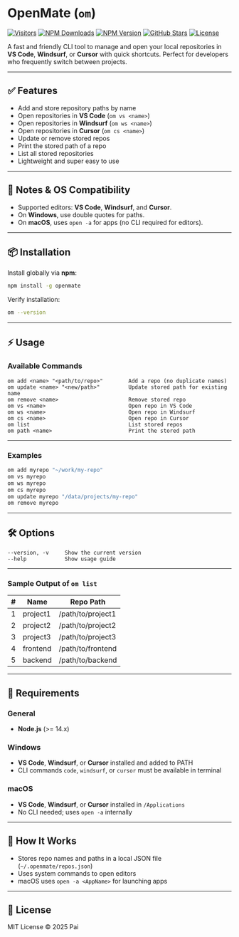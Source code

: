 # OpenMate (`om`)

[![Visitors](https://visitor-badge.laobi.icu/badge?page_id=vivekvpai.OpenMate)](https://github.com/vivekvpai/OpenMate)
[![NPM Downloads](https://img.shields.io/npm/dt/openmate)](https://www.npmjs.com/package/openmate)
[![NPM Version](https://img.shields.io/npm/v/openmate)](https://www.npmjs.com/package/openmate)
[![GitHub Stars](https://img.shields.io/github/stars/vivekvpai/OpenMate?style=social)](https://github.com/vivekvpai/OpenMate)
[![License](https://img.shields.io/github/license/vivekvpai/OpenMate)](https://github.com/vivekvpai/OpenMate/blob/main/LICENSE)


A fast and friendly CLI tool to manage and open your local repositories in **VS Code**, **Windsurf**, or **Cursor** with quick shortcuts. Perfect for developers who frequently switch between projects.

---

## ✅ Features

* Add and store repository paths by name
* Open repositories in **VS Code** (`om vs <name>`)
* Open repositories in **Windsurf** (`om ws <name>`)
* Open repositories in **Cursor** (`om cs <name>`)
* Update or remove stored repos
* Print the stored path of a repo
* List all stored repositories
* Lightweight and super easy to use

---

## 📌 Notes & OS Compatibility

* Supported editors: **VS Code**, **Windsurf**, and **Cursor**.
* On **Windows**, use double quotes for paths.
* On **macOS**, uses `open -a` for apps (no CLI required for editors).

---

## 📦 Installation

Install globally via **npm**:

```bash
npm install -g openmate
```

Verify installation:

```bash
om --version
```

---

## ⚡ Usage

### **Available Commands**

```
om add <name> "<path/to/repo>"        Add a repo (no duplicate names)
om update <name> "<new/path>"         Update stored path for existing name
om remove <name>                      Remove stored repo
om vs <name>                          Open repo in VS Code
om ws <name>                          Open repo in Windsurf
om cs <name>                          Open repo in Cursor
om list                               List stored repos
om path <name>                        Print the stored path
```

---

### **Examples**

```bash
om add myrepo "~/work/my-repo"
om vs myrepo
om ws myrepo
om cs myrepo
om update myrepo "/data/projects/my-repo"
om remove myrepo
```

---

## 🛠 Options

```
--version, -v     Show the current version
--help            Show usage guide
```

---

### Sample Output of `om list`

| # | Name     | Repo Path         |
| - | -------- | ----------------- |
| 1 | project1 | /path/to/project1 |
| 2 | project2 | /path/to/project2 |
| 3 | project3 | /path/to/project3 |
| 4 | frontend | /path/to/frontend |
| 5 | backend  | /path/to/backend  |

---

## 🔧 Requirements

### **General**
* **Node.js** (>= 14.x)

### **Windows**
* **VS Code**, **Windsurf**, or **Cursor** installed and added to PATH
* CLI commands `code`, `windsurf`, or `cursor` must be available in terminal

### **macOS**
* **VS Code**, **Windsurf**, or **Cursor** installed in `/Applications`
* No CLI needed; uses `open -a` internally

---

## 📂 How It Works

* Stores repo names and paths in a local JSON file (`~/.openmate/repos.json`)
* Uses system commands to open editors
* macOS uses `open -a <AppName>` for launching apps

---

## 📝 License

MIT License © 2025 Pai
